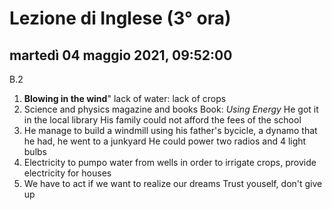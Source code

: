 


# Lezione di Inglese (3° ora)

## martedì 04 maggio 2021, 09:52:00
B.2 
1. **Blowing in the wind**" lack of water: lack of crops
2. Science and physics magazine and books Book: *Using Energy*
He got it in the local library
His family could not afford the fees of the school
3. He manage to build a windmill using his father's bycicle, a dynamo that he had, he went to a junkyard
He could power two radios and 4 light bulbs
4. Electricity to pumpo water from wells in order to irrigate crops, provide electricity for houses
5. We have to act if we want to realize our dreams
Trust youself, don't give up
<!--stackedit_data:
eyJoaXN0b3J5IjpbODA2MzM3NzU1LDIxNDA5OTU0NjldfQ==
-->